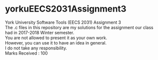 # yorkuEECS2031Assignment3
York University Software Tools (EECS 2031) Assignment 3 <br>
The .c files in this repository are my solutions for the assignment our class had in 2017-2018 Winter semester. <br>
You are not allowed to present it as your own work. <br>
However, you can use it to have an idea in general. <br>
I do not take any responsibility. <br>
Marks Received : 100 <br>
